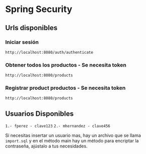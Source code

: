 # Spring Security

## Urls disponibles

### Iniciar sesión
```http://localhost:8080/auth/authenticate```

### Obtener todos los productos - Se necesita token
```http://localhost:8080/products```

### Registrar product productos - Se necesita token
```http://localhost:8080/products```

## Usuarios Disponibles
```1.- fperez - clave123```
```2.- mhernandez - clave456```

Si necesitas insertar un usuario mas, hay un archivo que se llama ```import.sql``` y en el método main hay un método para encriptar la contraseña, ajústalo a tus necesidades.